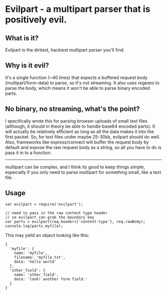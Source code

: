 # Evilpart - a multipart parser that is positively evil.

## What is it?

Evilpart is the dirtiest, hackiest multipart parser you'll find. 

## Why is it evil? 

It's a single function (~40 lines) that expects a buffered request 
body (multipart/form-data) to parse, so it's not streaming. It also uses 
regexes to parse the body, which means it won't be able to parse binary 
encoded parts.

## No binary, no streaming, what's the point?

I specifically wrote this for parsing browser uploads of small text files (although,
it should in theory be able to handle base64 encoded parts). It will actually 
be relatively efficient as long as all the data makes it into the first packet. So, 
for text files under maybe 25-30kb, evilpart should do well. Also, frameworks like 
express/connect will buffer the request body by default and expose the raw 
request body as a string, so all you have to do is pass it in to a function. 

* * *

multipart can be complex, and I think its good to keep things simple, 
especially if you only need to parse multipart for something small, like a 
text file.

## Usage

    var evilpart = require('evilpart');
    
    // need to pass in the raw content type header
    // so evilpart can grab the boundary key
    var parts = evilpart(req.headers['content-type'], req.rawBody);
    console.log(parts.myfile);

This may yield an object looking like this:

    {
      'myfile': {
        name: 'myfile',
        filename: 'myfile.txt',
        data: 'hello world'
      },
      'other_field': {
        name: 'other_field',
        data: 'look! another form field.'
      }
    }